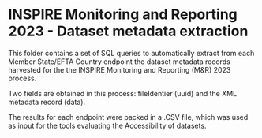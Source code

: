 # INSPIRE Monitoring and Reporting 2023 - Dataset metadata extraction

This folder contains a set of SQL queries to automatically extract from each Member State/EFTA Country endpoint the dataset metadata records harvested for the the INSPIRE Monitoring and Reporting (M&R) 2023 process.

Two fields are obtained in this process: fileIdentier (uuid) and the XML metadata record (data).

The results for each endpoint were packed in a .CSV file, which was used as input for the tools evaluating the Accessibility of datasets. 
